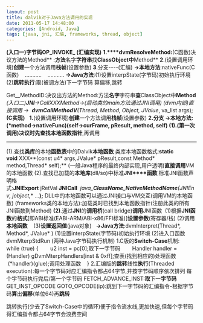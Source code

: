 ```yaml
---
layout: post
title: dalvik对于Java方法调用的实现
date: 2011-05-17 14:48:00
categories: [Android, Java]
tags: [java, jni, 汇编, frameworks, thread, object]
---
```

**(入口一)字节码OP_INVOKE_ (汇编实现)**
**1.****dvmResolveMethod:**(C函数)决议方法的Method**	:**方法**名字**字符串**找**ClassObject中**Method**
**2**.(设置调用环境)****创建****一个方法调用****栈帧****(设置参数)
**3**.分支----(汇编)
**->本地方法**:nativeFunc(C函数)
   ...........
   ...........
**->Java方法**:(1)设置interpState(字节码)初始执行环境
    (2)**跳转执行**:取(被调方法)下一字节码
算偏移,跳转



Get__MethodID:决议出方法的Method:方法**名字**字符串**查**ClassObject中**Method**
**(入口二)****JNI**->CallXXXMethod->(启动类的main方法通过JNI调用)
(dvm内部)直接调用 -> 
**dvmCallMethodV**(Thread*, Method*, Object*, JValue*, va_list args);**(C实现)**
 
**1.**(设置调用环境)**创建**一个方法调用**栈帧**(设置参数)
**2.**分支
**->本地方法**:(*method->nativeFunc)(self->curFrame,
pResult, method, self)
**(1).**(第一次调用)决议时先**查找本地函数指针**,再调用
****
(1).查找**类库**的本地**函数表**中的Dalvik**本地函数**
类库本地函数格式:**static void** XXX**(const u4* args,JValue* pResult,const Method* method,Thread* self);**
(一般Java程序的最终内部实现,用户透明)**直接调用**VM的本地函数
(2).查找已加载的**本地库**(dll/so)中标准**JNI****函数**
标准JNI函数声明格式:**JNIExport** jRetVal **JNICall**  **java_**ClassName**_**NativeMethodName**(JNIEnv*, jobject,** ...**);**
DLL中的本地函数可以通过JNI接口与VM交互(调用VM的本地函数)
(frameworks类的本地方法):加载类时已找到本地函数指针(注册此类的所有JNI函数到Method)
**(2)**.通过**JNI**的**调用桥**(call bridge)**调用**JNI函数 
(1)根据**JNI函数**的**格式**[即ABI标准(EABI-ARM/ABI-x86/FFI标准)]**设置参数**(寄存器/栈)
(2)调用**本地函数**   
(3)**设置返回值**(java对象)
 
**->Java方法**:dvmInterpret(Thread*, Method*, JValue* )
(1)设置interpState(字节码)初始执行环境
(2)进入口函数dvmMterpStdRun
(两种Java字节码执行机制)
1.C版的**Switch-Case**机制:
 
while (true) {
       u2 inst = pc[0];取下一字节码
       Handler handler = (Handler) gDvmMterpHandlers[inst & 0xff];查表(找到相应的)处理函数
       (*handler)(glue);调用处理函数
   }
2.汇编版的**跳转**线性**执行**(Threaded execution):每一个字节码对应汇编指令都占64字节,并按字节码顺序依次排列
每个字节码执行完后/第一个字节码
FETCH_ADVANCE_INST:**取**下一**字节码**
GET_INST_OPCODE
GOTO_OPCODE(ip):跳到下一字节码的汇编指令-根据字节码**算**出**偏移**(单位64)再**跳转**
 


跳转执行(少去了Switch-Case中的循环)便于指令流水线,更加快速,但每个字节码得汇编指令都占64字节会浪费空间
 

